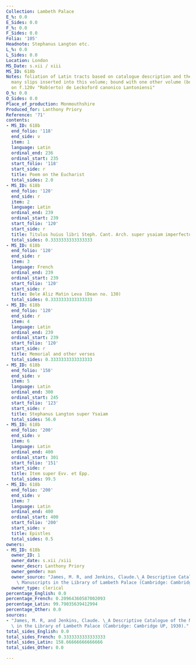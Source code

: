 ```yaml
---
Collection: Lambeth Palace
E_%: 0.0
E_Sides: 0.0
F_%: 0.0
F_Sides: 0.0
Folia: '105'
Headnote: Stephanus Langton etc.
L_%: 0.0
L_Sides: 0.0
Location: London
MS_Date: s.xii / xiii
MS_ID: 618b
Notes: foliation of Latin tracts based on catalogue description and therefore approximate;
  many slips inserted into this volume; bound with one other volume (both from Lanthony);
  on f.120v "Rob(erto) de Leckoford canonico Lantoniensi"
O_%: 0.0
O_Sides: 0.0
Place_of_production: Monmouthshire
Produced_for: Lanthony Priory
Reference: '71'
contents:
- MS_ID: 618b
  end_folio: '118'
  end_side: v
  item: 1
  language: Latin
  ordinal_end: 236
  ordinal_start: 235
  start_folio: '118'
  start_side: r
  title: Poem on the Eucharist
  total_sides: 2.0
- MS_ID: 618b
  end_folio: '120'
  end_side: r
  item: 2
  language: Latin
  ordinal_end: 239
  ordinal_start: 239
  start_folio: '120'
  start_side: r
  title: Titulus huius libri Steph. Cant. Arch. super ysaiam imperfectus
  total_sides: 0.3333333333333333
- MS_ID: 618b
  end_folio: '120'
  end_side: r
  item: 3
  language: French
  ordinal_end: 239
  ordinal_start: 239
  start_folio: '120'
  start_side: r
  title: Bele Aliz Matin Leva (Dean no. 130)
  total_sides: 0.3333333333333333
- MS_ID: 618b
  end_folio: '120'
  end_side: r
  item: 4
  language: Latin
  ordinal_end: 239
  ordinal_start: 239
  start_folio: '120'
  start_side: r
  title: Memorial and other verses
  total_sides: 0.3333333333333333
- MS_ID: 618b
  end_folio: '150'
  end_side: v
  item: 5
  language: Latin
  ordinal_end: 300
  ordinal_start: 245
  start_folio: '123'
  start_side: r
  title: Stephanus Langton super Ysaiam
  total_sides: 56.0
- MS_ID: 618b
  end_folio: '200'
  end_side: v
  item: 6
  language: Latin
  ordinal_end: 400
  ordinal_start: 301
  start_folio: '151'
  start_side: r
  title: Item super Evv. et Epp.
  total_sides: 99.5
- MS_ID: 618b
  end_folio: '200'
  end_side: v
  item: 7
  language: Latin
  ordinal_end: 400
  ordinal_start: 400
  start_folio: '200'
  start_side: v
  title: Epistles
  total_sides: 0.5
owners:
- MS_ID: 618b
  owner_ID: 1
  owner_date: s.xii /xiii
  owner_descr: Lanthony Priory
  owner_gender: man
  owner_source: "James, M. R, and Jenkins, Claude.\_A Descriptive Catalogue of the\
    \ Manuscripts in the Library of Lambeth Palace (Cambridge: Cambridge UP, 1930)."
  owner_type: clerical
percentage_English: 0.0
percentage_French: 0.20964360587002093
percentage_Latin: 99.79035639412994
percentage_Other: 0.0
sources:
- "James, M. R, and Jenkins, Claude. \_A Descriptive Catalogue of the Manuscripts\
  \ in the Library of Lambeth Palace (Cambridge: Cambridge UP, 1930)."
total_sides_English: 0.0
total_sides_French: 0.3333333333333333
total_sides_Latin: 158.66666666666666
total_sides_Other: 0.0

---
```

